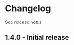 # Changelog

[See release notes](https://github.com/microsoft/MixedReality-WorldLockingTools-Unity/releases)

## 1.4.0 - Initial release
